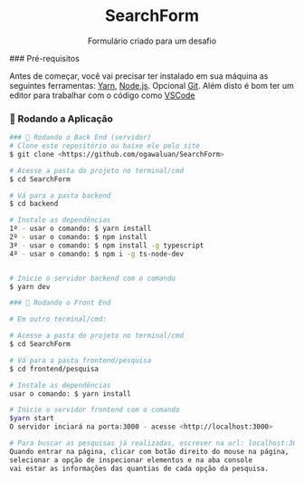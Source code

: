 <h1 align="center">SearchForm</h1>
<p align="center">Formulário criado para um desafio</p>
### Pré-requisitos

Antes de começar, você vai precisar ter instalado em sua máquina as seguintes ferramentas:
[Yarn](https://classic.yarnpkg.com/pt-BR/docs/install/#windows-stable), [Node.js](https://nodejs.org/en/). Opcional [Git](https://git-scm.com). 
Além disto é bom ter um editor para trabalhar com o código como [VSCode](https://code.visualstudio.com/)

### 🎲 Rodando a Aplicação

```bash
### 🎲 Rodando o Back End (servidor)
# Clone este repositório ou baixe ele pelo site
$ git clone <https://github.com/ogawaluan/SearchForm>

# Acesse a pasta do projeto no terminal/cmd
$ cd SearchForm

# Vá para a pasta backend
$ cd backend

# Instale as dependências
1º - usar o comando: $ yarn install
2º - usar o comando: $ npm install
3º - usar o comando: $ npm install -g typescript
4º - usar o comando: $ npm i -g ts-node-dev


# Inicie o servidor backend com o comando
$ yarn dev

### 🎲 Rodando o Front End

# Em outro terminal/cmd:

# Acesse a pasta do projeto no terminal/cmd
$ cd SearchForm

# Vá para a pasta frontend/pesquisa
$ cd frontend/pesquisa

# Instale as dependências
usar o comando: $ yarn install

# Inicie o servidor frontend com o comando
$yarn start
O servidor inciará na porta:3000 - acesse <http://localhost:3000>

# Para buscar as pesquisas já realizadas, escrever na url: localhost:3000/formShow. 
Quando entrar na página, clicar com botão direito do mouse na página, 
selecionar a opção de inspecionar elementos e na aba console 
vai estar as informações das quantias de cada opção da pesquisa.
